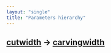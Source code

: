 ```yaml
---
layout: "single"
title: "Parameters hierarchy"
---
```

<!--this is a generated file-->

## [cutwidth](../TLx1pz) → [carvingwidth](../dS6OgO)
